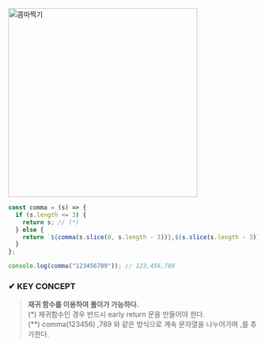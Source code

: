 
<img width="382" alt="콤마찍기" src="https://user-images.githubusercontent.com/43127789/99161538-b3037e80-2736-11eb-9573-878c49e46f5a.PNG">

```javascript
const comma = (s) => {
  if (s.length <= 3) {
    return s; // (*)
  } else {
    return `${comma(s.slice(0, s.length - 3))},${s.slice(s.length - 3)}`; // (**)
  }
};

console.log(comma("123456789")); // 123,456,789
```


### ✔ KEY CONCEPT

> **재귀 함수를 이용하여 풀이가 가능하다.**   
  (*) 재귀함수인 경우 반드시 early return 문을 만들어야 한다.  
  (**) comma(123456) ,789 와 같은 방식으로 계속 문자열을 나누어가며 ,를 추가한다.  
  

